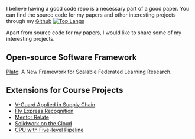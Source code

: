 I believe having a good code repo is a necessary part of a good paper. You can find the source code for my papers and other interesting projects through my [Github](https://github.com/dixiyao)
[![Top Langs](https://github-readme-stats.vercel.app/api/top-langs/?username=dixiyao&layout=donut&theme=buefy)](https://github.com/anuraghazra/github-readme-stats)

Apart from source code for my papers, I would like to share some of my interesting projects.

## Open-source Software Framework
[Plato](https://github.com/TL-System/plato): A New Framework for Scalable Federated Learning Research.

## Extensions for Course Projects
- [V-Guard Applied in Supply Chain](https://github.com/anlowee/vguardbft)
- [Fly Express Recognition](https://github.com/dixiyao/Flyexpress-pytorch)
- [Mentor Relate](https://github.com/dixiyao/Mentor-Relate)
- [Solidwork on the Cloud](https://github.com/dixiyao/Cloud-Solidwork-Application)
- [CPU with Five-level Pipeline](https://github.com/dixiyao/SJTU_CS145)